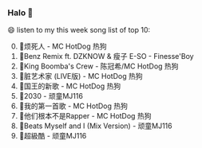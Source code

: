 

### Halo 👋

😄 listen to my this week song list of top 10:

0. 🌈烦死人 - MC HotDog 热狗
1. 🌈Benz Remix ft. DZKNOW & 瘦子 E-SO - Finesse'Boy
2. 🌈King Boomba's Crew - 陈冠希/MC HotDog 热狗
3. 🌈脏艺术家 (LIVE版) - MC HotDog 热狗
4. 🌈国王的新歌 - MC HotDog 热狗
5. 🌈2030 - 顽童MJ116
6. 🌈我的第一首歌 - MC HotDog 热狗
7. 🌈他们根本不是Rapper - MC HotDog 热狗
8. 🌈Beats Myself and I (Mix Version) - 顽童MJ116
9. 🌈超級酷 - 顽童MJ116

